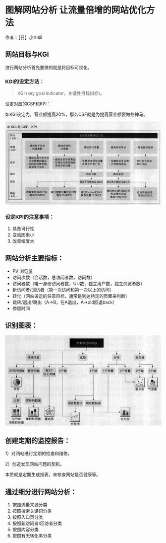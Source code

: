 # 图解网站分析 让流量倍增的网站优化方法

作者：【日】小川卓

## 网站目标与KGI

进行网站分析首先要做的就是将目标可视化。

### KGI的设定方法：

> KGI (key goal indicator，关键性目标指标)。

设定对应的CSF和KPI：

如KGI设定为，营业额提高20%，那么CSF就是为提高营业额要做些神马。

![KGI,CSF,KPI](./images/fx1.png)

### 设定KPI的注意事项：

1. 具备可行性
2. 变动因素小
3. 改善幅度大

## 网站分析主要指标：

- PV 浏览量
- 访问次数（会话数，总访问者数，访问数）
- 访问者数（唯一身份访问者数，UU数，独立用户数，独立浏览者数）
- 新访问者/回访者（第一次访问和第一次以上的访问）
- 转化（网站设定的任意目标，通常是到达特定的页面来判断）
- 跳转/退出/跳出（A->B，在A退出，A->old回退back）
- 停留时间

## 识别图表：

![图表使用](./images/fx2.png)

## 创建定期的监控报告：

1）对网站进行定期的检查和维修。

2）创造发现网站问题的契机。

本质就是定期生成报表，来核查网站是否健康等。

## 通过细分进行网站分析：

1. 按照流量来源分类
2. 按照搜索关键词分类
3. 按照入口页分类
4. 按照新访问者/回访者分类
5. 按照内容分类
6. 按照有无转化率分类